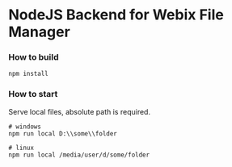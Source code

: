 NodeJS Backend for Webix File Manager
==================

### How to build

```shell script
npm install
```

### How to start

Serve local files, absolute path is required.

```shell script
# windows
npm run local D:\\some\\folder

# linux
npm run local /media/user/d/some/folder
```

